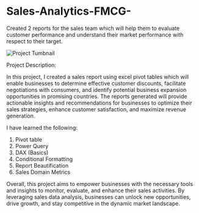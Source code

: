# Sales-Analytics-FMCG-
Created 2 reports for the sales team which will help them to evaluate customer performance and understand their market performance with respect to their target.

![Project Tumbnail](https://github.com/Shankeykapasia/Sales-Analytics-FMCG-/assets/140109263/f1799f8f-7a5a-4c0c-9d1b-0436849713f7)


Project Description:


In this project, I created a sales report using excel pivot tables which will enable businesses to determine effective customer discounts, facilitate negotiations with consumers, and identify potential business expansion opportunities in promising countries. The reports generated will provide actionable insights and recommendations for businesses to optimize their sales strategies, enhance customer satisfaction, and maximize revenue generation.

I have learned the following:

1. Pivot table
2. Power Query
3. DAX (Basics)
4. Conditional Formatting
5. Report Beautification
6. Sales Domain Metrics

Overall, this project aims to empower businesses with the necessary tools and insights to monitor, evaluate, and enhance their sales activities. By leveraging sales data analysis, businesses can unlock new opportunities, drive growth, and stay competitive in the dynamic market landscape.
